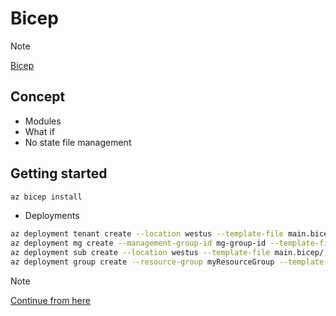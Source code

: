 # Bicep

> [!NOTE]
[Bicep](https://learn.microsoft.com/en-us/azure/azure-resource-manager/bicep/)

## Concept
- Modules
- What if
- No state file management

## Getting started
```bash
az bicep install
```

- Deployments 
```bash
az deployment tenant create --location westus --template-file main.bicep/
az deployment mg create --management-group-id mg-group-id --template-file main.bicep/
az deployment sub create --location westus --template-file main.bicep/
az deployment group create --resource-group myResourceGroup --template-file main.bicep/
```

> [!NOTE]
[Continue from here](https://learn.microsoft.com/en-us/azure/azure-resource-manager/bicep/overview?tabs=bicep)
